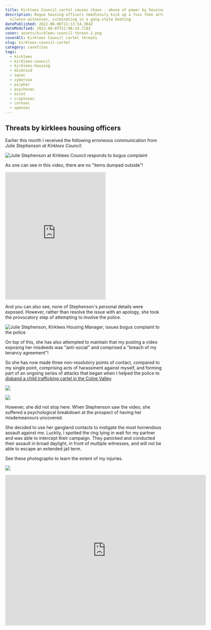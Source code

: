 ```yaml
---
title: Kirklees Council cartel causes chaos - abuse of power by housing officers
description: Rogue housing officers needlessly kick up a fuss then attempt to
  silence witnesses, culminating in a gang-style beating
datePublished: 2022-08-06T11:13:54.384Z
dateModified: 2022-08-07T21:08:24.718Z
cover: assets/kirklees-council-threat-2.png
coverAlt: Kirklees Council cartel threats
slug: kirklees-council-cartel
category: casefiles
tags:
  - kirklees
  - kirklees-council
  - kirklees-housing
  - disdroid
  - iqsec
  - cybersox
  - psipher
  - psychosec
  - osint
  - cryptosec
  - coresec
  - opensec
---
```

## Threats by kirklees housing officers

Earlier this month I received the following erroneous communication from *Julie Stephenson at Kirklees Council*.

![Julie Stephenson at Kirklees Council responds to bogus complaint](assets/kirklees-council-complaint.png)

As one can see in this video, there are no "items dumped outside"!

<iframe width="320" height="406" src="https://www.youtube.com/embed/RCN_DZ5qgjw" title="Incompetent housing manager Julie Stephenson, Kirklees, threatens tenant over a seeding bench!" frameborder="0" allow="accelerometer; autoplay; clipboard-write; encrypted-media; Julie Stephenson at Kirklees Council*gyroscope; picture-in-picture" allowfullscreen></iframe>

And you can also see, none of Stephenson's personal details were exposed. However, rather than resolve the issue with an apology, she took the provocatory step of attempting to involve the police.

![Julie Stephenson, Kirklees Housing Manager, issues bogus complaint to the police](assets/fireshot-capture-007-crime-reference_-13220366704-logicfish-gmail.com-gmail-mail.google.com.png)

On top of this, she has also attempted to maintain that my posting a video exposing her misdeeds was "anti-social" and comprised a "breach of my tenancy agreement"!

So she has now made three non-resolutory points of contact,  compared to my single point, comprising acts of harassment against myself, and forming part of an ongoing series of attacks that began when I helped the police to [disband a child trafficking cartel in the Colne Valley](https://disdroid.co.uk/carters-colne-valley-cartel).

![](assets/kirklees-council-threat-1.png)

![](assets/kirklees-council-threat-2.png)

However, she did not stop here. When Stephenson saw the video, she suffered a psychological breakdown at the prospect of having her misdemeanours uncovered.

She decided to use her gangland contacts to instigate the most horrendous assault against me. Luckily, I spotted the ring lying in wait for my partner and was able to intercept their campaign. They panicked and conducted their assault in broad daylight, in front of multiple witnesses, and will not be able to escape an extended jail term.

See these photographs to learn the extent of my injuries.

![](assets/20220714_045233-scorched-flesh-arm.jpg)

<iframe width="640" height="480" src="https://www.youtube.com/embed/B9XCKC9Cu-Y" title="2022 07 07 122328" frameborder="0" allow="accelerometer; autoplay; clipboard-write; encrypted-media; gyroscope; picture-in-picture" allowfullscreen></iframe>